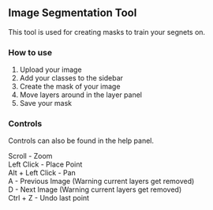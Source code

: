 ## Image Segmentation Tool

This tool is used for creating masks to train your segnets on.

### How to use

1. Upload your image
2. Add your classes to the sidebar
3. Create the mask of your image
4. Move layers around in the layer panel
5. Save your mask

### Controls

Controls can also be found in the help panel.

Scroll - Zoom  
Left Click - Place Point  
Alt + Left Click - Pan  
A - Previous Image (Warning current layers get removed)  
D - Next Image (Warning current layers get removed)  
Ctrl + Z - Undo last point
